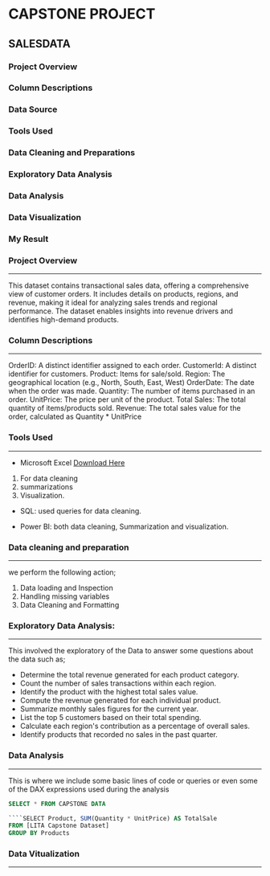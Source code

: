 # CAPSTONE PROJECT

## SALESDATA
### Project Overview
### Column Descriptions 
### Data Source
### Tools Used
### Data Cleaning and Preparations
### Exploratory Data Analysis
### Data Analysis
### Data Visualization
### My Result

### Project Overview
---
 This dataset contains transactional sales data, offering a comprehensive view of customer orders. It includes details on products, regions, and revenue, making it ideal for analyzing sales trends and regional performance. The dataset enables insights into revenue drivers and identifies high-demand products.

### Column Descriptions
---
OrderID: A distinct identifier assigned to each order.
CustomerId: A distinct identifier for customers.
Product: Items for sale/sold.
Region: The geographical location (e.g., North, South, East, West) 
OrderDate: The date when the order was made.
Quantity: The number of items purchased in an order.
UnitPrice: The price per unit of the product.
Total Sales: The total quantity of items/products sold.
Revenue: The total sales value for the order, calculated as Quantity * UnitPrice

### Tools Used
---
- Microsoft Excel [Download Here](https://www.microsft.com)
1. For data cleaning
2. summarizations
3. Visualization.

- SQL: used queries for data cleaning.

- Power BI:  both data cleaning, Summarization and visualization.

### Data cleaning and preparation 
---
 we perform the following action;

1. Data loading and Inspection
2. Handling missing variables
3. Data Cleaning and Formatting

### Exploratory Data Analysis:
---
This involved the exploratory of the Data to answer some questions about the data such as;
- 	Determine the total revenue generated for each product category.
- Count the number of sales transactions within each region.
- Identify the product with the highest total sales value.
- Compute the revenue generated for each individual product.
- Summarize monthly sales figures for the current year.
- List the top 5 customers based on their total spending.
- Calculate each region's contribution as a percentage of overall sales.
- Identify products that recorded no sales in the past quarter.


### Data Analysis
---
This is where we include some basic lines of code or queries or even some of the DAX expressions used during the analysis

```SQL
SELECT * FROM CAPSTONE DATA 

````SELECT Product, SUM(Quantity * UnitPrice) AS TotalSale
FROM [LITA Capstone Dataset]
GROUP BY Products 
```


### Data Vitualization
---


